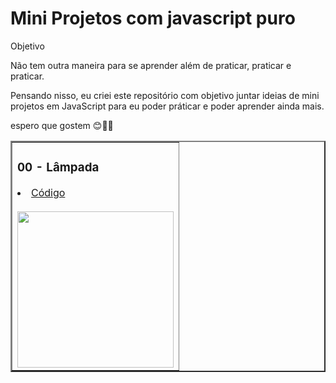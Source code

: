 # Mini Projetos com javascript puro
  Objetivo

Não tem outra maneira para se aprender além de praticar, praticar e praticar.

Pensando nisso, eu criei este repositório com objetivo juntar ideias de mini projetos em JavaScript para eu poder práticar e poder aprender ainda mais.
<p>espero que gostem 😊👨‍💻</p>

<table border="2">
  <tr>
    <td>
        <h3>00 - Lâmpada</h3>
        <li><a href="./00-imc/"> Código</a></li><br>
        <a href="https://github.com/GustavoCarvalhoDaSilva/Desenvolvimento-Web/"><img src="./img/Lâmpada-.gif" width="250px"></a>
    </td>
  </tr>
  
</table>
